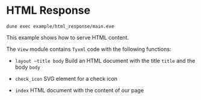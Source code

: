 # HTML Response

```
dune exec example/html_response/main.exe
```

This example shows how to serve HTML content.

The `View` module contains `Tyxml` code with the following functions:

- `layout ~title body`
  Build an HTML document with the title `title` and the body `body`

- `check_icon`
  SVG element for a check icon

- `index`
  HTML document with the content of our page
